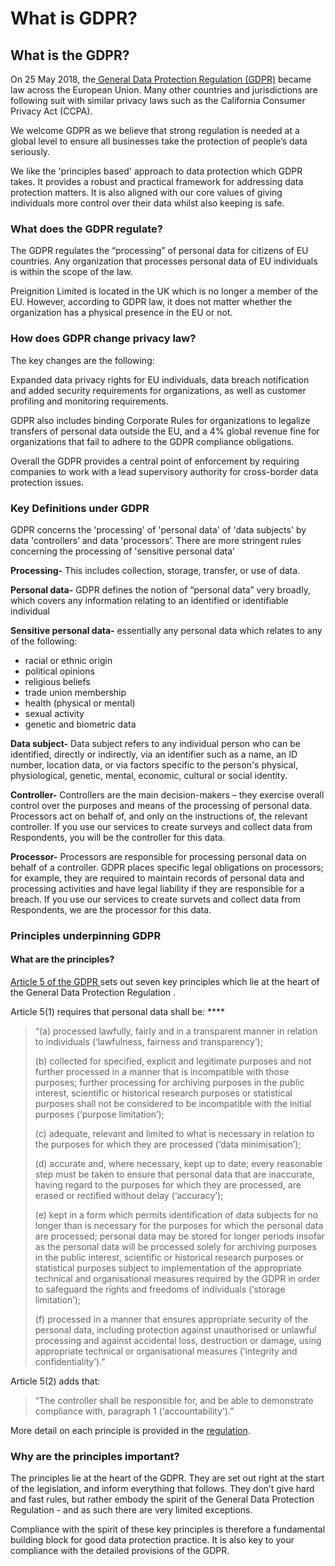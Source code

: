 # What is GDPR?

## What is the GDPR?

On 25 May 2018, the[ General Data Protection Regulation (GDPR)](https://eur-lex.europa.eu/legal-content/EN/TXT/?uri=CELEX:02016R0679-20160504) became law across the European Union. Many other countries and jurisdictions are following suit with similar privacy laws such as the California Consumer Privacy Act (CCPA).

We welcome GDPR as we believe that strong regulation is needed at a global level to ensure all businesses take the protection of people’s data seriously.

We like the 'principles based' approach to data protection which GDPR takes. It provides a robust and practical framework for addressing data protection matters. It is also aligned with our core values of giving individuals more control over their data whilst also keeping is safe.

### What does the GDPR regulate?

The GDPR regulates the “processing” of personal data for citizens of EU countries. Any organization that processes personal data of EU individuals is within the scope of the law.

Preignition Limited is located in the UK which is no longer a member of the EU. However, according to GDPR law, it does not matter whether the organization has a physical presence in the EU or not.

### How does GDPR change privacy law?

The key changes are the following:&#x20;

Expanded data privacy rights for EU individuals, data breach notification and added security requirements for organizations, as well as customer profiling and monitoring requirements.

GDPR also includes binding Corporate Rules for organizations to legalize transfers of personal data outside the EU, and a 4% global revenue fine for organizations that fail to adhere to the GDPR compliance obligations.

Overall the GDPR provides a central point of enforcement by requiring companies to work with a lead supervisory authority for cross-border data protection issues.

### Key Definitions under GDPR

GDPR concerns the 'processing' of 'personal data' of 'data subjects' by data 'controllers’ and data 'processors’. There are more stringent rules concerning the processing of 'sensitive personal data'

**Processing-** This includes collection, storage, transfer, or use of data.

**Personal data-** GDPR defines the notion of “personal data” very broadly, which covers any information relating to an identified or identifiable individual

**Sensitive personal data-** essentially any personal data which relates to any of the following:

* racial or ethnic origin
* political opinions
* religious beliefs
* trade union membership
* health (physical or mental)
* sexual activity
* genetic and biometric data

**Data subject-** Data subject refers to any individual person who can be identified, directly or indirectly, via an identifier such as a name, an ID number, location data, or via factors specific to the person's physical, physiological, genetic, mental, economic, cultural or social identity.

**Controller-** Controllers are the main decision-makers – they exercise overall control over the purposes and means of the processing of personal data. Processors act on behalf of, and only on the instructions of, the relevant controller. If you use our services to create surveys and collect data from Respondents, you will be the controller for this data.

**Processor-** Processors are responsible for processing personal data on behalf of a controller. GDPR places specific legal obligations on processors; for example, they are required to maintain records of personal data and processing activities and have legal liability if they are responsible for a breach. If you use our services to create survets and collect data from Respondents, we are the processor for this data.

### Principles underpinning GDPR

#### What are the principles?

[Article 5 of the GDPR ](https://gdpr-info.eu/chapter-2/)sets out seven key principles which lie at the heart of the General Data Protection Regulation .

Article 5(1) requires that personal data shall be: \*\*\*\*

> “(a) processed lawfully, fairly and in a transparent manner in relation to individuals (‘lawfulness, fairness and transparency’);
>
> (b) collected for specified, explicit and legitimate purposes and not further processed in a manner that is incompatible with those purposes; further processing for archiving purposes in the public interest, scientific or historical research purposes or statistical purposes shall not be considered to be incompatible with the initial purposes (‘purpose limitation’);
>
> (c) adequate, relevant and limited to what is necessary in relation to the purposes for which they are processed (‘data minimisation’);
>
> (d) accurate and, where necessary, kept up to date; every reasonable step must be taken to ensure that personal data that are inaccurate, having regard to the purposes for which they are processed, are erased or rectified without delay (‘accuracy’);
>
> (e) kept in a form which permits identification of data subjects for no longer than is necessary for the purposes for which the personal data are processed; personal data may be stored for longer periods insofar as the personal data will be processed solely for archiving purposes in the public interest, scientific or historical research purposes or statistical purposes subject to implementation of the appropriate technical and organisational measures required by the GDPR in order to safeguard the rights and freedoms of individuals (‘storage limitation’);
>
> (f) processed in a manner that ensures appropriate security of the personal data, including protection against unauthorised or unlawful processing and against accidental loss, destruction or damage, using appropriate technical or organisational measures (‘integrity and confidentiality’).”

Article 5(2) adds that:

> “The controller shall be responsible for, and be able to demonstrate compliance with, paragraph 1 (‘accountability’).”

More detail on each principle is provided in the [regulation](https://gdpr-info.eu/chapter-2/).

### Why are the principles important? <a href="#why_are_the_principles_important" id="why_are_the_principles_important"></a>

The principles lie at the heart of the GDPR. They are set out right at the start of the legislation, and inform everything that follows. They don’t give hard and fast rules, but rather embody the spirit of the General Data Protection Regulation - and as such there are very limited exceptions.

Compliance with the spirit of these key principles is therefore a fundamental building block for good data protection practice. It is also key to your compliance with the detailed provisions of the GDPR.

